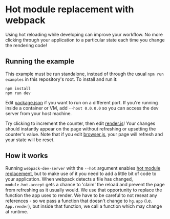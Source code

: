 # Hot module replacement with webpack

Using hot reloading while developing can improve your workflow.
No more clicking through your application to a particular state each time you change the rendering code!

## Running the example

This example must be run standalone, instead of through the usual `npm run examples` in this repository's root.
To install and run it:

    npm install
    npm run dev

Edit [package.json][] if you want to run on a different port.
If you're running inside a container or VM, add `--host 0.0.0.0` so you can access the dev server from your host machine.

Try clicking to increment the counter, then edit [render.js][]!
Your changes should instantly appear on the page without refreshing or upsetting the counter's value.
Note that if you edit [browser.js][], your page will refresh and your state will be reset.

[package.json]: ./package.json
[render.js]: ./render.js
[browser.js]: ./browser.js

## How it works

Running `webpack-dev-server` with the `--hot` argument enables [hot module replacement][], but to make use of it you need to add a little bit of code to your application.
When webpack detects a file has changed, `module.hot.accept` gets a chance to 'claim' the reload and prevent the page from refreshing as it usually would.
We use that opportunity to replace the function the app uses to render.
We have to be careful to not reseat any references - so we pass a function that doesn't change to `hg.app` (i.e. `App.render`), but inside that function, we call a function which may change at runtime.

[hot module replacement]: https://github.com/webpack/docs/wiki/hot-module-replacement-with-webpack

